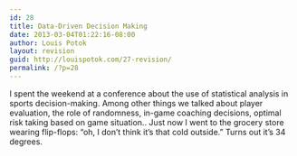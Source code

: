 ```yaml
---
id: 28
title: Data-Driven Decision Making
date: 2013-03-04T01:22:16-08:00
author: Louis Potok
layout: revision
guid: http://louispotok.com/27-revision/
permalink: /?p=28
---
```

I spent the weekend at a conference about the use of statistical analysis in sports decision-making. Among other things we talked about player evaluation, the role of randomness, in-game coaching decisions, optimal risk taking based on game situation.. Just now I went to the grocery store wearing flip-flops: &#8220;oh, I don&#8217;t think it&#8217;s that cold outside.&#8221; Turns out it&#8217;s 34 degrees.

&nbsp;

&nbsp;